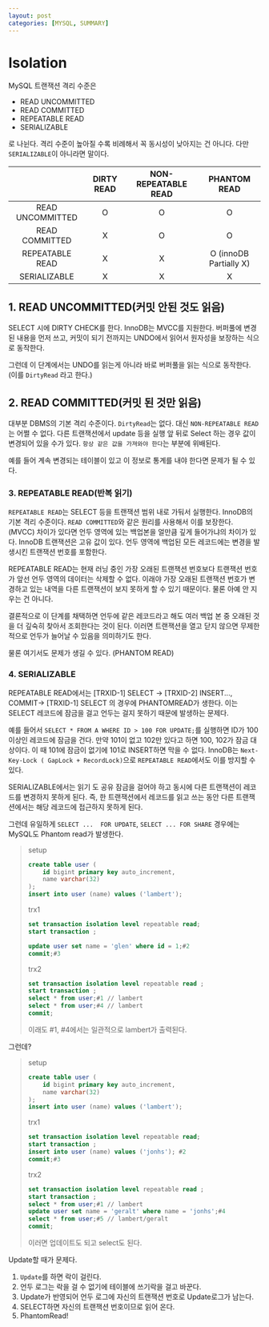 ```yaml
---
layout: post
categories: [MYSQL, SUMMARY]
---
```



# Isolation

MySQL 트랜잭션 격리 수준은

- READ UNCOMMITTED
- READ COMMITTED
- REPEATABLE READ
- SERIALIZABLE


로 나뉜다. 격리 수준이 높아질 수록 비례해서 꼭 동시성이 낮아지는 건 아니다. 다만 `SERIALIZABLE`이 아니라면 말이다.

|                  | DIRTY READ | NON-REPEATABLE READ |      PHANTOM READ      |
|:----------------:|:----------:|:-------------------:|:----------------------:|
| READ UNCOMMITTED |     O      |          O          |           O            |
|  READ COMMITTED  |     X      |          O          |           O            |
| REPEATABLE READ  |     X      |          X          | O (innoDB Partially X) |
|   SERIALIZABLE   |     X      |          X          |           X            |


## 1. READ UNCOMMITTED(커밋 안된 것도 읽음)
SELECT 시에 DIRTY CHECK를 한다. InnoDB는 MVCC를 지원한다. 버퍼풀에 변경된 내용을 먼저 쓰고, 커밋이 되기 전까지는 UNDO에서 읽어서
원자성을 보장하는 식으로 동작한다.

그런데 이 단계에서는 UNDO를 읽는게 아니라 바로 버퍼풀을 읽는 식으로 동작한다. (이를 `DirtyRead` 라고 한다.)

## 2. READ COMMITTED(커밋 된 것만 읽음)

대부분 DBMS의 기본 격리 수준이다. `DirtyRead`는 없다. 대신 `NON-REPEATABLE READ`는 어쩔 수 없다.
다른 트랜잭션에서 update 등을 실행 앞 뒤로 Select 하는 경우 값이 변경되어 있을 수가 있다. `항상 같은 값을 가져와야 한다`는 부분에 위배된다.

예를 들어 계속 변경되는 테이블이 있고 이 정보로 통계를 내야 한다면 문제가 될 수 있다. 

### 3. REPEATABLE READ(반복 읽기) 
`REPEATABLE READ`는 SELECT 등을 트랜잭션 범위 내로 가둬서 실행한다. InnoDB의 기본 격리 수준이다. `READ COMMITTED`와 같은 원리를 사용해서
이를 보장한다. (MVCC) 차이가 있다면 언두 영역에 있는 백업본을 얼만큼 깊게 들어가냐의 차이가 있다. InnoDB 트랜잭션은 고유 값이 있다.
언두 영역에 백업된 모든 레코드에는 변경을 발생시킨 트랜잭션 번호를 포함한다. 

REPEATABLE READ는 현재 러닝 중인 가장 오래된 트랜잭션 번호보다 트랜잭션 번호가 앞선 언두 영역의 데이터는 삭제할 수 없다. 이래야 가장 오래된
트랜잭션 번호가 변경하고 있는 내역을 다른 트랜잭션이 보지 못하게 할 수 있기 때문이다. 물론 아예 안 지우는 건 아니다.

결론적으로 이 단계를 채택하면 언두에 같은 레코드라고 해도 여러 백업 본 중 오래된 것을 더 깊숙히 찾아서 조회한다는 것이 된다. 이러면 트랜잭션을 
열고 닫지 않으면 무제한적으로 언두가 늘어날 수 있음을 의미하기도 한다.

물론 여기서도 문제가 생길 수 있다. (PHANTOM READ)

### 4. SERIALIZABLE
REPEATABLE READ에서는 [TRXID-1] SELECT -> [TRXID-2] INSERT...,  COMMIT-> [TRXID-1] SELECT 
의 경우에 PHANTOMREAD가 생한다. 이는 SELECT 레코드에 잠금을 걸고 언두는 걸지 못하기 때문에 발생하는 문제다.

예를 들어서 `SELECT * FROM A WHERE ID > 100 FOR UPDATE;`를 실행하면 ID가 100이상인 레코드에 잠금을 건다. 만약 101이 없고 102만 있다고 하면
100, 102가 잠금 대상이다. 이 때 101에 잠금이 없기에 101로 INSERT하면 막을 수 없다.
InnoDB는 `Next-Key-Lock ( GapLock + RecordLock)`으로 `REPEATABLE READ`에서도 이를 방지할 수 있다. 

SERIALIZABLE에서는 읽기 도 공유 잠금을 걸어야 하고 동시에 다른 트랜잭션이 레코드를 변경하지 못하게 된다. 즉, 한 트랜잭션에서 레코드를 읽고 쓰는 동안
 다른 트랜잭션에서는 해당 레코드에 접근하지 못하게 된다.

그런데 유일하게 `SELECT ...  FOR UPDATE`, `SELECT ... FOR SHARE` 경우에는 MySQL도 Phantom read가 발생한다.

> setup
> ```sql
> create table user (
>     id bigint primary key auto_increment,
>     name varchar(32)
> );
> insert into user (name) values ('lambert');
> ```
> 
> trx1
> ```sql
> set transaction isolation level repeatable read;
> start transaction ;
> 
> update user set name = 'glen' where id = 1;#2
> commit;#3
> 
> ```
> 
> trx2
> ```sql
> set transaction isolation level repeatable read ;
> start transaction ;
> select * from user;#1 // lambert
> select * from user;#4 // lambert
> commit;
> ``` 
> 
> 이래도 #1, #4에서는 일관적으로 lambert가 출력된다.

그런데?
> setup
> ```sql
> create table user (
>     id bigint primary key auto_increment,
>     name varchar(32)
> );
> insert into user (name) values ('lambert');
> ```
> trx1
> ```sql
> set transaction isolation level repeatable read;
> start transaction ;
> insert into user (name) values ('jonhs'); #2
> commit;#3
> 
> ```
> 
> trx2
> 
> ```sql
> set transaction isolation level repeatable read ;
> start transaction ;
> select * from user;#1 // lambert
> update user set name = 'geralt' where name = 'jonhs';#4
> select * from user;#5 // lambert/geralt
> commit;
> 
> ```
> 
> 이러면 업데이트도 되고 select도 된다.


Update할 때가 문제다. 
1. `Update`를 하면 락이 걸린다.
2. 언두 로그는 락을 걸 수 없기에 테이블에 쓰기락을 걸고 바꾼다.
3. Update가 반영되어 언두 로그에 자신의 트랜잭션 번호로 Update로그가 남는다.
4. SELECT하면 자신의 트랜잭션 번호이므로 읽어 온다.
5. PhantomRead!
